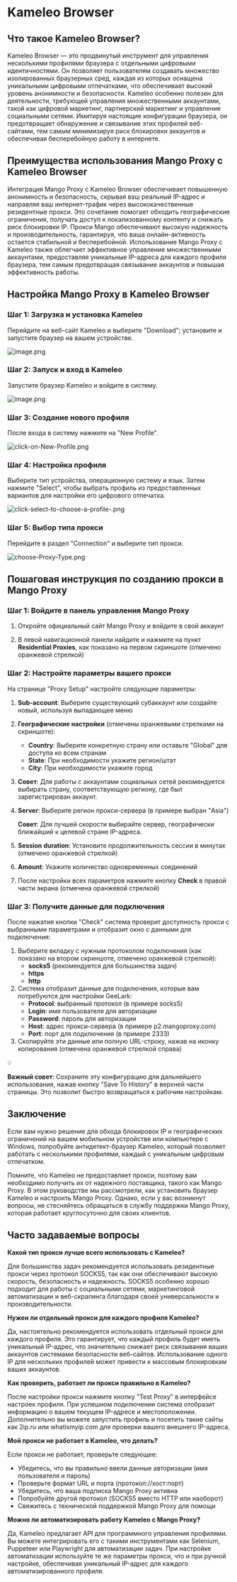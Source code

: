 # Kameleo Browser

## Что такое Kameleo Browser?

Kameleo Browser — это продвинутый инструмент для управления несколькими профилями браузера с отдельными цифровыми идентичностями. Он позволяет пользователям создавать множество изолированных браузерных сред, каждая из которых оснащена уникальными цифровыми отпечатками, что обеспечивает высокий уровень анонимности и безопасности. Kameleo особенно полезен для деятельности, требующей управления множественными аккаунтами, такой как цифровой маркетинг, партнерский маркетинг и управление социальными сетями. Имитируя настоящие конфигурации браузера, он предотвращает обнаружение и связывание этих профилей веб-сайтами, тем самым минимизируя риск блокировки аккаунтов и обеспечивая бесперебойную работу в интернете.

## Преимущества использования Mango Proxy с Kameleo Browser

Интеграция Mango Proxy с Kameleo Browser обеспечивает повышенную анонимность и безопасность, скрывая ваш реальный IP-адрес и направляя ваш интернет-трафик через высококачественные резидентные прокси. Это сочетание помогает обходить географические ограничения, получать доступ к локализованному контенту и снижать риск блокировки IP. Прокси Mango обеспечивают высокую надежность и производительность, гарантируя, что ваша онлайн-активность остается стабильной и бесперебойной. Использование Mango Proxy с Kameleo также облегчает эффективное управление множественными аккаунтами, предоставляя уникальные IP-адреса для каждого профиля браузера, тем самым предотвращая связывание аккаунтов и повышая эффективность работы.

## Настройка Mango Proxy в Kameleo Browser

### **Шаг 1: Загрузка и установка Kameleo**

Перейдите на веб-сайт Kameleo и выберите "Download"; установите и запустите браузер на вашем устройстве.

![image.png](attachment:644d0831-37c8-48ff-8dd5-04f4e4ed579a:image.png)

### **Шаг 2: Запуск и вход в Kameleo**

Запустите браузер Kameleo и войдите в систему.

![image.png](attachment:e18802ac-16e6-4975-b005-634e39b56778:image.png)

### **Шаг 3: Создание нового профиля**

После входа в систему нажмите на "New Profile".

![click-on-New-Profile.png](attachment:5234ec3e-cc36-4b56-b1a0-c59ce884ee82:click-on-New-Profile.png)

### **Шаг 4: Настройка профиля**

Выберите тип устройства, операционную систему и язык. Затем нажмите "Select", чтобы выбрать профиль из предоставленных вариантов для настройки его цифрового отпечатка.

![click-select-to-choose-a-profile-.png](attachment:b24cbcdb-2a70-4372-b502-9d9deee2ae61:click-select-to-choose-a-profile-.png)

### **Шаг 5: Выбор типа прокси**

Перейдите в раздел "Connection" и выберите тип прокси.

![choose-Proxy-Type.png](attachment:dc87ca9b-fc1d-4df5-b9a7-edb7b0c3e13f:choose-Proxy-Type.png)

## **Пошаговая инструкция по созданию прокси в Mango Proxy**

### **Шаг 1: Войдите в панель управления Mango Proxy**

1. Откройте официальный сайт Mango Proxy и войдите в свой аккаунт
2. В левой навигационной панели найдите и нажмите на пункт **Residential Proxies**, как показано на первом скриншоте (отмечено оранжевой стрелкой)
    
    [](https://lh7-rt.googleusercontent.com/docsz/AD_4nXf5saVEfuZbmWM-uMPWMLBXJGLqw7JVd-s55ZrGxQs5VsGp2kd85Oa_PsFt0_oElaADlo6ZB10KZdhlim5f6D73dtEMNI-Y8oz6kCLlc7LP4v5ui_WRRx17RP-PuZkYPFbHeS8dRw?key=ENOWTdSmaNdcGPBAUeeI9k1K)
    

### **Шаг 2: Настройте параметры вашего прокси**

На странице "Proxy Setup" настройте следующие параметры:

[](https://lh7-rt.googleusercontent.com/docsz/AD_4nXdYpqlRJZKQ6YGYejvGCei0gXgk65KDjmHPL_ZepUWLl5kBlG796j61n5WcEsBXFQgsr0IEcR1IyNidwZDBiiV_gdABu5WgWKahSSDDSzT5d8UJCgKJ0RNpsYMseeQP5Ufn0W5B?key=ENOWTdSmaNdcGPBAUeeI9k1K)

1. **Sub-account**: Выберите существующий субаккаунт или создайте новый, используя выпадающее меню
2. **Географические настройки** (отмечены оранжевыми стрелками на скриншоте):
    - **Country**: Выберите конкретную страну или оставьте "Global" для доступа ко всем странам
    - **State**: При необходимости укажите регион/штат
    - **City**: При необходимости укажите город
3. **Совет**: Для работы с аккаунтами социальных сетей рекомендуется выбирать страну, соответствующую региону, где был зарегистрирован аккаунт.
4. **Server**: Выберите регион прокси-сервера (в примере выбран "Asia")
    
    **Совет**: Для лучшей скорости выбирайте сервер, географически ближайший к целевой стране IP-адреса.
    
5. **Session duration**: Установите продолжительность сессии в минутах (отмечено оранжевой стрелкой)
6. **Amount**: Укажите количество одновременных соединений
7. После настройки всех параметров нажмите кнопку **Check** в правой части экрана (отмечена оранжевой стрелкой)

### **Шаг 3: Получите данные для подключения**

После нажатия кнопки "Check" система проверит доступность прокси с выбранными параметрами и отобразит окно с данными для подключения:

[](https://lh7-rt.googleusercontent.com/docsz/AD_4nXdOre6om1doTsucOZiS5nuy4LMr9L2E1XRxsPJvVeilyBGpxWWFbJ40LFtv6S76rWgVVfQS-86iR5COK8-Uji4tVpN7HYtTK6jljQrZVZVxURtE7qsEqKTl8Nu5Ic6YT8Sny-Pu?key=ENOWTdSmaNdcGPBAUeeI9k1K)

1. Выберите вкладку с нужным протоколом подключения (как показано на втором скриншоте, отмечено оранжевой стрелкой):
    - **socks5** (рекомендуется для большинства задач)
    - **https**
    - **http**
2. Система отобразит данные для подключения, которые вам потребуются для настройки GeeLark:
    - **Protocol**: выбранный протокол (в примере socks5)
    - **Login**: имя пользователя для авторизации
    - **Password**: пароль для авторизации
    - **Host**: адрес прокси-сервера (в примере p2.mangoproxy.com)
    - **Port**: порт для подключения (в примере 2333)
3. Скопируйте эти данные или полную URL-строку, нажав на иконку копирования (отмечена оранжевой стрелкой справа)

<aside>
💡

**Важный совет**: Сохраните эту конфигурацию для дальнейшего использования, нажав кнопку "Save To History" в верхней части страницы. Это позволит быстро возвращаться к рабочим настройкам.

</aside>

## Заключение

Если вам нужно решение для обхода блокировок IP и географических ограничений на вашем мобильном устройстве или компьютере с Windows, попробуйте антидетект-браузер Kameleo, который позволяет работать с несколькими профилями, каждый с уникальным цифровым отпечатком.

Помните, что Kameleo не предоставляет прокси, поэтому вам необходимо получить их от надежного поставщика, такого как Mango Proxy. В этом руководстве мы рассмотрели, как установить браузер Kameleo и настроить Mango Proxy. Однако, если у вас возникнут вопросы, не стесняйтесь обращаться в службу поддержки Mango Proxy, которая работает круглосуточно для своих клиентов.

## Часто задаваемые вопросы

**Какой тип прокси лучше всего использовать с Kameleo?**

Для большинства задач рекомендуется использовать резидентные прокси через протокол SOCKS5, так как они обеспечивают высокую скорость, безопасность и надежность. SOCKS5 особенно хорошо подходит для работы с социальными сетями, маркетинговой автоматизации и веб-скрапинга благодаря своей универсальности и производительности.

**Нужен ли отдельный прокси для каждого профиля Kameleo?**

Да, настоятельно рекомендуется использовать отдельный прокси для каждого профиля. Это гарантирует, что каждый профиль будет иметь уникальный IP-адрес, что значительно снижает риск связывания ваших аккаунтов системами безопасности веб-сайтов. Использование одного IP для нескольких профилей может привести к массовым блокировкам ваших аккаунтов.

**Как проверить, работает ли прокси правильно в Kameleo?**

После настройки прокси нажмите кнопку "Test Proxy" в интерфейсе настроек профиля. При успешном подключении система отобразит информацию о вашем текущем IP-адресе и местоположении. Дополнительно вы можете запустить профиль и посетить такие сайты как 2ip.ru или whatismyip.com для проверки вашего внешнего IP-адреса.

**Мой прокси не работает в Kameleo, что делать?**

Если прокси не работает, проверьте следующее:

- Убедитесь, что вы правильно ввели данные авторизации (имя пользователя и пароль)
- Проверьте формат URL и порта (протокол://хост:порт)
- Убедитесь, что ваша подписка Mango Proxy активна
- Попробуйте другой протокол (SOCKS5 вместо HTTP или наоборот)
- Свяжитесь с технической поддержкой Mango Proxy для помощи

**Можно ли автоматизировать работу Kameleo с Mango Proxy?**

Да, Kameleo предлагает API для программного управления профилями. Вы можете интегрировать его с такими инструментами как Selenium, Puppeteer или Playwright для автоматизации задач. При настройке автоматизации используйте те же параметры прокси, что и при ручной настройке, обеспечивая уникальный IP-адрес для каждого автоматизированного профиля.
